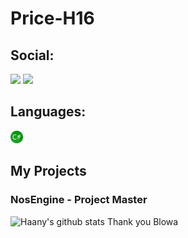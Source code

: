 # Price-H16

## Social:
[![](https://img.shields.io/badge/%40Price--H16-181717?style=flat-square&logo=github)](https://github.com/price-h16)
[![](https://img.shields.io/badge/-Price%230016-%232c2f33?style=flat-square&logo=discord)]()

## Languages:
<code><img height="20" src="https://raw.githubusercontent.com/github/explore/80688e429a7d4ef2fca1e82350fe8e3517d3494d/topics/csharp/csharp.png"></code>

## My Projects

### NosEngine - Project Master

![Haany's github stats Thank you Blowa](https://github-readme-stats.vercel.app/api?username=Price-H16&show_icons=true&hide=[%22issues%22])
